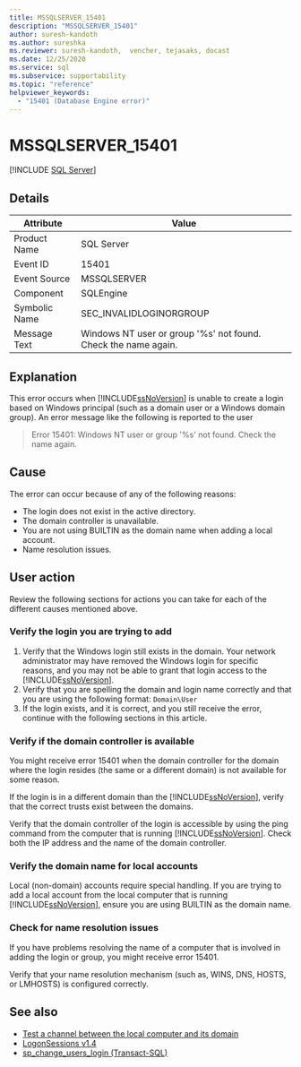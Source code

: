 ```yaml
---
title: MSSQLSERVER_15401
description: "MSSQLSERVER_15401"
author: suresh-kandoth
ms.author: sureshka
ms.reviewer: suresh-kandoth,  vencher, tejasaks, docast
ms.date: 12/25/2020
ms.service: sql
ms.subservice: supportability
ms.topic: "reference"
helpviewer_keywords:
  - "15401 (Database Engine error)"
---
```

# MSSQLSERVER_15401
 [!INCLUDE [SQL Server](../../includes/applies-to-version/sqlserver.md)]

## Details

|Attribute|Value|
|---|---|
|Product Name|SQL Server|
|Event ID|15401|
|Event Source|MSSQLSERVER|
|Component|SQLEngine|
|Symbolic Name|SEC_INVALIDLOGINORGROUP|
|Message Text|Windows NT user or group '%s' not found. Check the name again.|

## Explanation

This error occurs when [!INCLUDE[ssNoVersion](../../includes/ssnoversion-md.md)] is unable to create a login based on Windows principal (such as a domain user or a Windows domain group). An error message like the following is reported to the user

> Error 15401: Windows NT user or group '%s' not found. Check the name again.

## Cause

The error can occur because of any of the following reasons:

- The login does not exist in the active directory.
- The domain controller is unavailable.
- You are not using BUILTIN as the domain name when adding a local account.
- Name resolution issues.

## User action

Review the following sections for actions you can take for each of the different causes mentioned above.

### Verify the login you are trying to add

1. Verify that the Windows login still exists in the domain. Your network administrator may have removed the Windows login for specific reasons, and you may not be able to grant that login access to the [!INCLUDE[ssNoVersion](../../includes/ssnoversion-md.md)].
1. Verify that you are spelling the domain and login name correctly and that you are using the following format: `Domain\User`
1. If the login exists, and it is correct, and you still receive the error, continue with the following sections in this article.

### Verify if the domain controller is available

You might receive error 15401 when the domain controller for the domain where the login resides (the same or a different domain) is not available for some reason.

If the login is in a different domain than the [!INCLUDE[ssNoVersion](../../includes/ssnoversion-md.md)], verify that the correct trusts exist between the domains.

Verify that the domain controller of the login is accessible by using the ping command from the computer that is running [!INCLUDE[ssNoVersion](../../includes/ssnoversion-md.md)]. Check both the IP address and the name of the domain controller.

### Verify the domain name for local accounts

Local (non-domain) accounts require special handling. If you are trying to add a local account from the local computer that is running [!INCLUDE[ssNoVersion](../../includes/ssnoversion-md.md)], ensure you are using BUILTIN as the domain name.

### Check for name resolution issues

If you have problems resolving the name of a computer that is involved in adding the login or group, you might receive error 15401.

Verify that your name resolution mechanism (such as, WINS, DNS, HOSTS, or LMHOSTS) is configured correctly.

## See also

- [Test a channel between the local computer and its domain](/powershell/module/microsoft.powershell.management/test-computersecurechannel#example-1--test-a-channel-between-the-local-computer-and-its-domain)
- [LogonSessions v1.4](/sysinternals/downloads/logonsessions)
- [sp_change_users_login (Transact-SQL)](../system-stored-procedures/sp-change-users-login-transact-sql.md)
